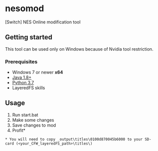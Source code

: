 # nesomod

[Switch] NES Online modification tool

## Getting started

This tool can be used only on Windows because of Nvidia tool restriction.

### Prerequisites

* Windows 7 or newer **x64**
* [Java 1.8+](https://java.com/ru/download/)
* [Python 3.7](https://www.python.org/downloads/)
* LayeredFS skills

## Usage

1. Run start.bat
2. Make some changes
3. Save changes to mod 
4. Profit*

```
* You will need to copy _output\titles\0100d870045b6000 to your SD-card (<your_CFW_layeredFS_path>\titles\)
```

